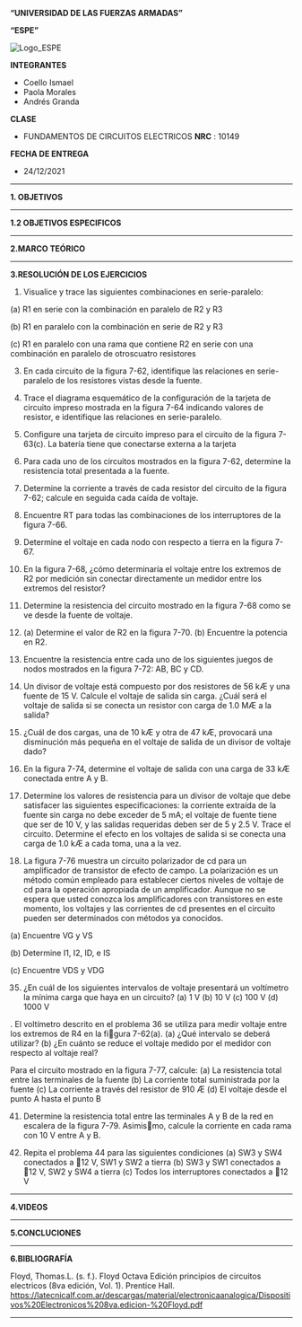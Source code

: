 **“UNIVERSIDAD DE LAS FUERZAS ARMADAS”**

**“ESPE”**

![Logo_ESPE](https://user-images.githubusercontent.com/93800511/140828546-04ee2765-180c-4e68-84cf-8bca73c21c5f.png)

**INTEGRANTES**
* Coello Ismael 
* Paola Morales 
* Andrés Granda
 
**CLASE**
* FUNDAMENTOS DE CIRCUITOS ELECTRICOS **NRC** : 10149

**FECHA DE ENTREGA**
* 24/12/2021

--------------------------------------------------------------------------------------------------------------------------------------------------------------------------------

**1. OBJETIVOS**

--------------------------------------------------------------------------------------------------------------------------------------------------------------------------------

**1.2 OBJETIVOS ESPECIFICOS** 

--------------------------------------------------------------------------------------------------------------------------------------------------------------------------------

**2.MARCO TEÓRICO**

--------------------------------------------------------------------------------------------------------------------------------------------------------------------------------


**3.RESOLUCIÓN DE LOS EJERCICIOS**

1. Visualice y trace las siguientes combinaciones en serie-paralelo:

(a) R1 en serie con la combinación en paralelo de R2 y R3

(b) R1 en paralelo con la combinación en serie de R2 y R3

(c) R1 en paralelo con una rama que contiene R2 en serie con una combinación en paralelo de otroscuatro resistores

3. En cada circuito de la figura 7-62, identifique las relaciones en serie-paralelo de los resistores vistas
desde la fuente.

5. Trace el diagrama esquemático de la configuración de la tarjeta de circuito impreso mostrada en la figura
7-64 indicando valores de resistor, e identifique las relaciones en serie-paralelo.

7. Configure una tarjeta de circuito impreso para el circuito de la figura 7-63(c). La batería tiene que conectarse
externa a la tarjeta

9. Para cada uno de los circuitos mostrados en la figura 7-62, determine la resistencia total presentada a
la fuente.

11. Determine la corriente a través de cada resistor del circuito de la figura 7-62; calcule en seguida cada
caída de voltaje.

13. Encuentre RT para todas las combinaciones de los interruptores de la figura 7-66.

15. Determine el voltaje en cada nodo con respecto a tierra en la figura 7-67.

17. En la figura 7-68, ¿cómo determinaría el voltaje entre los extremos de R2 por medición sin conectar directamente
un medidor entre los extremos del resistor?

19. Determine la resistencia del circuito mostrado en la figura 7-68 como se ve desde la fuente de voltaje.

21. (a) Determine el valor de R2 en la figura 7-70. (b) Encuentre la potencia en R2.

23. Encuentre la resistencia entre cada uno de los siguientes juegos de nodos mostrados en la figura 7-72:
AB, BC y CD.

25. Un divisor de voltaje está compuesto por dos resistores de 56 kÆ y una fuente de 15 V. Calcule el voltaje
de salida sin carga. ¿Cuál será el voltaje de salida si se conecta un resistor con carga de 1.0 MÆ a
la salida?

27. ¿Cuál de dos cargas, una de 10 kÆ y otra de 47 kÆ, provocará una disminución más pequeña en el voltaje
de salida de un divisor de voltaje dado?

29. En la figura 7-74, determine el voltaje de salida con una carga de 33 kÆ conectada entre A y B.

31. Determine los valores de resistencia para un divisor de voltaje que debe satisfacer las siguientes especificaciones:
la corriente extraída de la fuente sin carga no debe exceder de 5 mA; el voltaje de fuente tiene que ser de 10 V, y las salidas requeridas deben ser de 5 y 2.5 V. Trace el circuito. Determine el efecto en los voltajes de salida si se conecta una carga de 1.0 kÆ a cada toma, una a la vez.

33. La figura 7-76 muestra un circuito polarizador de cd para un amplificador de transistor de efecto de
campo. La polarización es un método común empleado para establecer ciertos niveles de voltaje de cd
para la operación apropiada de un amplificador. Aunque no se espera que usted conozca los amplificadores
con transistores en este momento, los voltajes y las corrientes de cd presentes en el circuito pueden
ser determinados con métodos ya conocidos.

(a) Encuentre VG y VS 

(b) Determine I1, I2, ID, e IS

(c) Encuentre VDS y VDG

35. ¿En cuál de los siguientes intervalos de voltaje presentará un voltímetro la mínima carga que haya en
un circuito?
(a) 1 V (b) 10 V (c) 100 V (d) 1000 V

. El voltímetro descrito en el problema 36 se utiliza para medir voltaje entre los extremos de R4 en la figura 7-62(a).
(a) ¿Qué intervalo se deberá utilizar?
(b) ¿En cuánto se reduce el voltaje medido por el medidor con respecto al voltaje real?

Para el circuito mostrado en la figura 7-77, calcule:
(a) La resistencia total entre las terminales de la fuente (b) La corriente total suministrada por la fuente
(c) La corriente a través del resistor de 910 Æ (d) El voltaje desde el punto A hasta el punto B

41. Determine la resistencia total entre las terminales A y B de la red en escalera de la figura 7-79. Asimismo, calcule la corriente en cada rama con 10 V entre A y B.

45. Repita el problema 44 para las siguientes condiciones
(a) SW3 y SW4 conectados a 12 V, SW1 y SW2 a tierra
(b) SW3 y SW1 conectados a 12 V, SW2 y SW4 a tierra
(c) Todos los interruptores conectados a 12 V




--------------------------------------------------------------------------------------------------------------------------------------------------------------------------------


**4.VIDEOS**

--------------------------------------------------------------------------------------------------------------------------------------------------------------------------------


**5.CONCLUCIONES**

--------------------------------------------------------------------------------------------------------------------------------------------------------------------------------


**6.BIBLIOGRAFÍA**

Floyd, Thomas.L. (s. f.). Floyd Octava Edición principios de circuitos electricos (8va edición, Vol. 1). Prentice Hall. https://latecnicalf.com.ar/descargas/material/electronicaanalogica/Dispositivos%20Electronicos%208va.edicion-%20Floyd.pdf


--------------------------------------------------------------------------------------------------------------------------------------------------------------------------------

